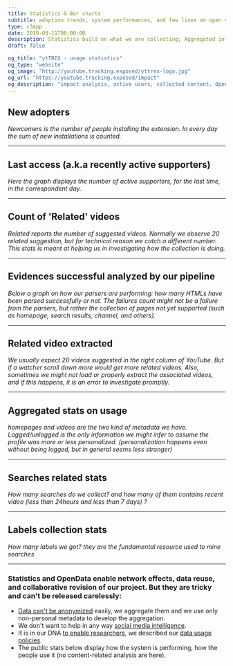 ```yaml
---
title: Statistics & Bar charts
subtitle: adoption trends, system performances, and few lines on open data
type: c3app
date: 2019-08-11T00:00:00
description: Statistics build on what we are collecting; Aggregated information to keep in check our system and our relevance
draft: false

og_title: "ytTREX - usage statistics"
og_type: "website"
og_image: "http://youtube.tracking.exposed/yttrex-logo.jpg"
og_url: "https://youtube.tracking.exposed/impact"
og_description: "impact analysis, active users, collected content. Open-data as long as is privacy preserving"
---
```


<!-- the graphs are appended in the 'div'. the ID #impression-graph is referenced in hugo-theme-trex/layouts/c3app/single.html -->
## New adopters 
<div id="supporters-graph" class="c3graph"></div>

_Newcomers is the number of people installing the extension. In every day the sum of new installations is counted._

---
## Last access (a.k.a recently active supporters)
<div id="active-graph" class="c3graph"></div>

_Here the graph displays the number of active supporters, for the last time, in the correspondent day._

---
## Count of 'Related' videos 
<div id="related-graph" class="c3graph"></div>

_Related reports the number of suggested videos. Normally we observe 20 related suggestion, but for technical reason we catch a different number. This stats is meant at helping us in investigating how the collection is doing._

---
## Evidences successful analyzed by our pipeline
<div id="processing-graph" class="c3graph"></div>

_Below a graph on how our parsers are performing: how many HTMLs have been parsed successfully or not. The failures count might not be a failure from the parsers, but rather the collection of pages not yet supported (such as homepage, search results, channel, and others)._

---
## Related video extracted 
<div id="metadata-graph" class="c3graph"></div>

_We usually expect 20 videos suggested in the right column of YouTube. But if a watcher scroll down more would get more related videos. Also, sometimes we might not load or properly extract the associated videos, and if this happens, it is an error to investigate promptly._

---
## Aggregated stats on usage
<div id="usage-graph" class="c3graph"></div>

_homepages and videos are the two kind of metadata we have. Logged/unlogged is the only information we might infer to assume the profile was more or less personalized. (personalization happens even without being logged, but in general seems less stronger)_

---
## Searches related stats 
<div id="searches-graph" class="c3graph"></div>

_How many searches do we collect? and how many of them contains recent video (less than 24hours and less than 7 days) ?_

---
## Labels collection stats 
<div id="labels-graph" class="c3graph"></div>

_How many labels we got? they are the fundamental resource used to mine searches_

---
### Statistics and OpenData enable network effects, data reuse, and collaborative revision of our project. But they are tricky and can't be released carelessly:

* [Data can't be anonymized](https://www.theguardian.com/technology/2019/jul/23/anonymised-data-never-be-anonymous-enough-study-finds) easily, we aggregate them and we use only non-personal metadata to develop the aggregation.
* We don't want to help in any way [social media intelligence](https://responsibledata.io/social-media-intelligence-the-wayward-child-of-open-source-intelligence/).
* It is in our DNA [to enable researchers](/data-activism), we described our [data usage policies](/privacy).
* The public stats below display how the system is performing, how the people use it (no content-related analysis are here).
